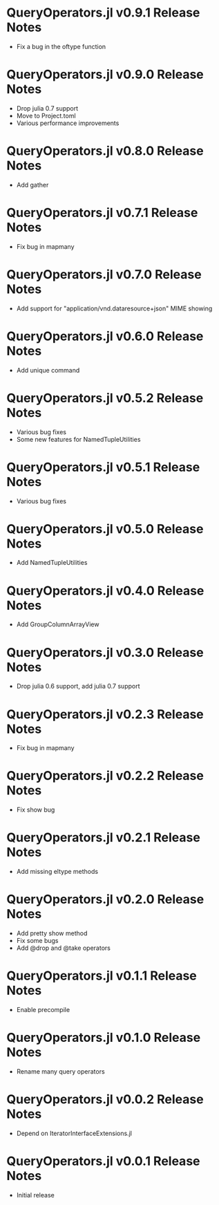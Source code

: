 # QueryOperators.jl v0.9.1 Release Notes
* Fix a bug in the oftype function

# QueryOperators.jl v0.9.0 Release Notes
* Drop julia 0.7 support
* Move to Project.toml
* Various performance improvements

# QueryOperators.jl v0.8.0 Release Notes
* Add gather

# QueryOperators.jl v0.7.1 Release Notes
* Fix bug in mapmany

# QueryOperators.jl v0.7.0 Release Notes
* Add support for "application/vnd.dataresource+json" MIME showing

# QueryOperators.jl v0.6.0 Release Notes
* Add unique command

# QueryOperators.jl v0.5.2 Release Notes
* Various bug fixes
* Some new features for NamedTupleUtilities

# QueryOperators.jl v0.5.1 Release Notes
* Various bug fixes

# QueryOperators.jl v0.5.0 Release Notes
* Add NamedTupleUtilities

# QueryOperators.jl v0.4.0 Release Notes
* Add GroupColumnArrayView

# QueryOperators.jl v0.3.0 Release Notes
* Drop julia 0.6 support, add julia 0.7 support

# QueryOperators.jl v0.2.3 Release Notes
* Fix bug in mapmany

# QueryOperators.jl v0.2.2 Release Notes
* Fix show bug

# QueryOperators.jl v0.2.1 Release Notes
* Add missing eltype methods

# QueryOperators.jl v0.2.0 Release Notes
* Add pretty show method
* Fix some bugs
* Add @drop and @take operators

# QueryOperators.jl v0.1.1 Release Notes
* Enable precompile

# QueryOperators.jl v0.1.0 Release Notes
* Rename many query operators

# QueryOperators.jl v0.0.2 Release Notes
* Depend on IteratorInterfaceExtensions.jl

# QueryOperators.jl v0.0.1 Release Notes
* Initial release
